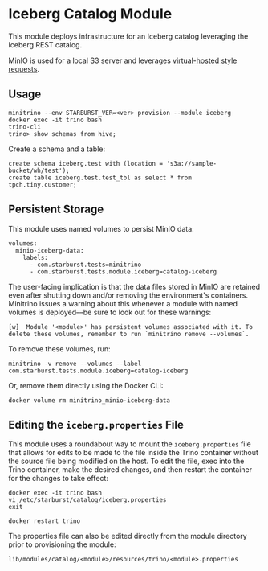 # Iceberg Catalog Module

This module deploys infrastructure for an Iceberg catalog leveraging the Iceberg
REST catalog.

MinIO is used for a local S3 server and leverages [virtual-hosted style
requests](https://docs.aws.amazon.com/AmazonS3/latest/userguide/VirtualHosting.html#virtual-hosted-style-access).

## Usage

    minitrino --env STARBURST_VER=<ver> provision --module iceberg
    docker exec -it trino bash 
    trino-cli
    trino> show schemas from hive;

Create a schema and a table:

    create schema iceberg.test with (location = 's3a://sample-bucket/wh/test');
    create table iceberg.test.test_tbl as select * from tpch.tiny.customer;

## Persistent Storage

This module uses named volumes to persist MinIO data:

    volumes:
      minio-iceberg-data:
        labels:
          - com.starburst.tests=minitrino
          - com.starburst.tests.module.iceberg=catalog-iceberg

The user-facing implication is that the data files stored in MinIO are retained
even after shutting down and/or removing the environment's containers. Minitrino
issues a warning about this whenever a module with named volumes is deployed––be
sure to look out for these warnings:

    [w]  Module '<module>' has persistent volumes associated with it. To delete these volumes, remember to run `minitrino remove --volumes`.

To remove these volumes, run:

    minitrino -v remove --volumes --label com.starburst.tests.module.iceberg=catalog-iceberg
  
Or, remove them directly using the Docker CLI:

    docker volume rm minitrino_minio-iceberg-data

## Editing the `iceberg.properties` File

This module uses a roundabout way to mount the `iceberg.properties` file that
allows for edits to be made to the file inside the Trino container without the
source file being modified on the host. To edit the file, exec into the Trino
container, make the desired changes, and then restart the container for the
changes to take effect:

    docker exec -it trino bash 
    vi /etc/starburst/catalog/iceberg.properties
    exit

    docker restart trino

The properties file can also be edited directly from the module directory prior
to provisioning the module:

    lib/modules/catalog/<module>/resources/trino/<module>.properties
